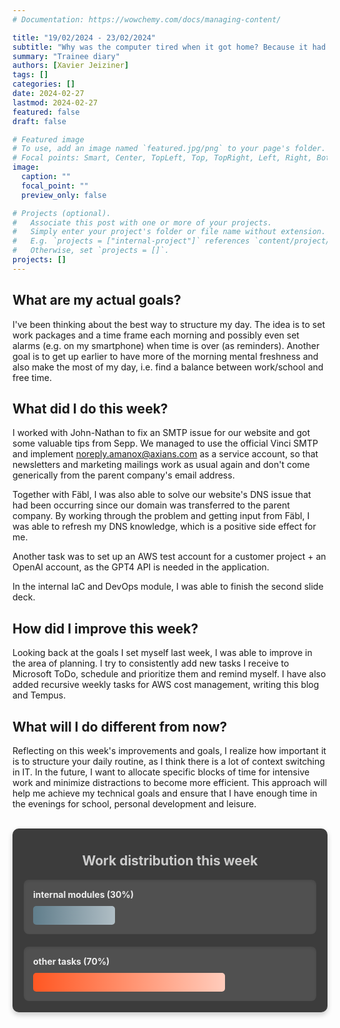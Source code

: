 ```yaml
---
# Documentation: https://wowchemy.com/docs/managing-content/

title: "19/02/2024 - 23/02/2024"
subtitle: "Why was the computer tired when it got home? Because it had a hard drive."
summary: "Trainee diary"
authors: [Xavier Jeiziner]
tags: []
categories: []
date: 2024-02-27
lastmod: 2024-02-27
featured: false
draft: false

# Featured image
# To use, add an image named `featured.jpg/png` to your page's folder.
# Focal points: Smart, Center, TopLeft, Top, TopRight, Left, Right, BottomLeft, Bottom, BottomRight.
image:
  caption: ""
  focal_point: ""
  preview_only: false

# Projects (optional).
#   Associate this post with one or more of your projects.
#   Simply enter your project's folder or file name without extension.
#   E.g. `projects = ["internal-project"]` references `content/project/deep-learning/index.md`.
#   Otherwise, set `projects = []`.
projects: []
---
```

## What are my actual goals?
I've been thinking about the best way to structure my day. The idea is to set work packages and a time frame each morning and possibly even set alarms (e.g. on my smartphone) when time is over (as reminders). Another goal is to get up earlier to have more of the morning mental freshness and also make the most of my day, i.e. find a balance between work/school and free time.

## What did I do this week?
I worked with John-Nathan to fix an SMTP issue for our website and got some valuable tips from Sepp. We managed to use the official Vinci SMTP and implement noreply.amanox@axians.com as a service account, so that newsletters and marketing mailings work as usual again and don't come generically from the parent company's email address.

Together with Fäbl, I was also able to solve our website's DNS issue that had been occurring since our domain was transferred to the parent company. By working through the problem and getting input from Fäbl, I was able to refresh my DNS knowledge, which is a positive side effect for me.

Another task was to set up an AWS test account for a customer project + an OpenAI account, as the GPT4 API is needed in the application.

In the internal IaC and DevOps module, I was able to finish the second slide deck.

## How did I improve this week?
Looking back at the goals I set myself last week, I was able to improve in the area of planning. I try to consistently add new tasks I receive to Microsoft ToDo, schedule and prioritize them and remind myself. I have also added recursive weekly tasks for AWS cost management, writing this blog and Tempus. 

## What will I do different from now?
Reflecting on this week's improvements and goals, I realize how important it is to structure your daily routine, as I think there is a lot of context switching in IT. In the future, I want to allocate specific blocks of time for intensive work and minimize distractions to become more efficient. This approach will help me achieve my technical goals and ensure that I have enough time in the evenings for school, personal development and leisure.

<br>
<div style="padding: 18px; padding-top: 10px; color: #eee; background-color: #3c3c3c; border-radius: 10px; box-shadow: 0 4px 8px rgba(0,0,0,0.2);">
  <h2 style="text-align: center; color: #ccc;">Work distribution this week</h2>
  <div style="background-color: #505050; padding: 15px; margin-bottom: 20px; border-radius: 8px; color: #eee; box-shadow: inset 0 2px 4px rgba(0,0,0,0.1);">
    <strong>internal modules (30%)</strong>
    <div style="width: 30%; height: 30px; background: linear-gradient(to right, #607D8B 0%, #B0BEC5 100%); border-radius: 5px; margin-top: 10px;"></div>
  </div>
  <div style="background-color: #505050; padding: 15px; border-radius: 8px; color: #eee; box-shadow: inset 0 2px 4px rgba(0,0,0,0.1);">
    <strong>other tasks (70%)</strong>
    <div style="width: 70%; height: 30px; background: linear-gradient(to right, #FF5722 0%, #FFCCBC 100%); border-radius: 5px; margin-top: 10px;"></div>
  </div>
</div>